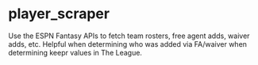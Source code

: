 # player_scraper

Use the ESPN Fantasy APIs to fetch team rosters, free agent adds, waiver adds, etc.  Helpful when determining who was added via FA/waiver when determining keepr
values in The League.